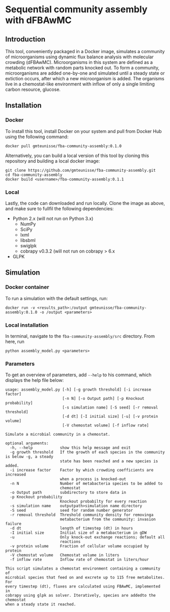 # Sequential community assembly with dFBAwMC

## Introduction
This tool, conveniently packaged in a Docker image, simulates a community of microorganisms using dynamic flux balance analysis with molecular crowding (dFBAwMC). Microorganisms in this system are defined as a metabolic network with random parts knocked out. To form a community, microorganisms are added one-by-one and simulated until a steady state or extiction occurs, after which a new microorganism is added. The organisms live in a chemostat-like environment with inflow of only a single limiting carbon resource, glucose.

## Installation

### Docker
To install this tool, install Docker on your system and pull from Docker Hub using the following command:
```
docker pull gmteunisse/fba-community-assembly:0.1.0
```

Alternatively, you can build a local version of this tool by cloning this repository and building a local docker image:

```
git clone https://github.com/gmteunisse/fba-community-assembly.git
cd fba-community-assembly
docker build <username>/fba-community-assembly:0.1.1
```


### Local
Lastly, the code can downloaded and run locally. Clone the image as above, and make sure to fullfil the following dependencies:
* Python 2.x (will not run on Python 3.x)
	* NumPy
	* SciPy
	* lxml
	* libsbml
	* swiglpk
	* cobrapy v0.3.2 (will not run on cobrapy > 6.x
* GLPK


## Simulation
### Docker container
To run a simulation with the default settings, run:

```
docker run -v <results_path>:/output gmteunisse/fba-community-assembly:0.1.0 -o /output <parameters>
```

### Local installation
In terminal, navigate to the `fba-community-assembly/src` directory. From here, run

```
python assembly_model.py <parameters>
```

### Parameters
To get an overview of parameters, add `--help` to his command, which displays the help file below:

```
usage: assembly_model.py [-h] [-g growth threshold] [-i increase factor]
                         [-n N] [-o Output path] [-p Knockout probability]
                         [-s simulation name] [-S seed] [-r removal threshold]
                         [-d dt] [-I initial size] [-u] [-v protein volume]
                         [-V chemostat volume] [-f inflow rate]

Simulate a microbial community in a chemostat.

optional arguments:
  -h, --help            show this help message and exit
  -g growth threshold   If the growth of each species in the community is below -g, a steady
                        state has been reached and a new species is added.
  -i increase factor    Factor by which crowding coefficients are increased
                        when a process is knocked-out
  -n N                  Number of metabacteria species to be added to
                        chemostat
  -o Output path        subdirectory to store data in
  -p Knockout probability
                        Knockout probabilty for every reaction
  -s simulation name    outputpath>simulation name directory
  -S seed               seed for random number generator
  -r removal threshold  Threshold community density for removinga
                        metabacterium from the community: invasion failure
  -d dt                 length of timestep (dt) in hours
  -I initial size       Initial size of a metabacterium in gDW
  -u                    Only knock-out exchange reactions; default all
                        reactions
  -v protein volume     Fraction of cellular volume occupied by protein
  -V chemostat volume   Chemostat volume in liters
  -f inflow rate        Inflow rate of chemostat in liters/hour

This script simulates a chemostat environment containing a community of
microbial species that feed on and excrete up to 115 free metabolites. For
every timestep (dt), fluxes are calculated using FBAwMC, implemented in
cobrapy using glpk as solver. Iteratively, species are addedto the chemostat
when a steady state it reached.
```
